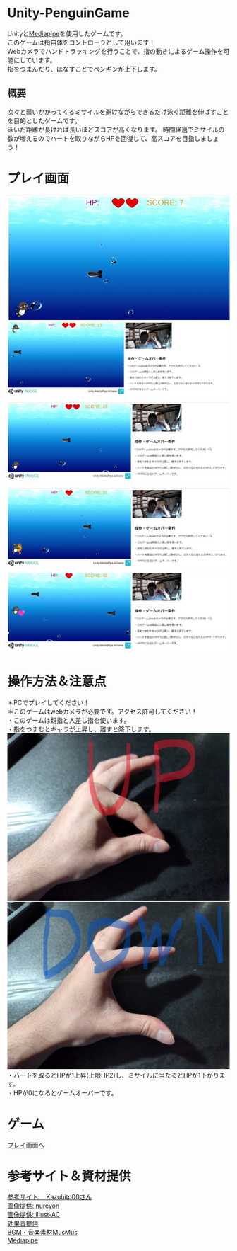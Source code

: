 # Unity-PenguinGame
Unityと[Mediapipe](https://google.github.io/mediapipe/)を使用したゲームです。<br>
このゲームは指自体をコントローラとして用います！<br>
Webカメラでハンドトラッキングを行うことで、指の動きによるゲーム操作を可能にしています。<br>
指をつまんだり、はなすことでペンギンが上下します。<br>
## 概要
次々と襲いかかってくるミサイルを避けながらできるだけ泳ぐ距離を伸ばすことを目的としたゲームです。<br>
泳いだ距離が長ければ長いほどスコアが高くなります。
時間経過でミサイルの数が増えるのでハートを取りながらHPを回復して、高スコアを目指しましょう！
# プレイ画面
![pic](https://github.com/takeru-a/Unity-PenguinGame/blob/main/TemplateData/uni5.jpg)
![pic](https://github.com/takeru-a/Unity-PenguinGame/blob/main/TemplateData/uni1.jpg)
![pic](https://github.com/takeru-a/Unity-PenguinGame/blob/main/TemplateData/uni2.jpg)
![pic](https://github.com/takeru-a/Unity-PenguinGame/blob/main/TemplateData/uni3.jpg)
![pic](https://github.com/takeru-a/Unity-PenguinGame/blob/main/TemplateData/uni4.jpg)

# 操作方法＆注意点
＊PCでプレイしてください！<br>
＊このゲームはwebカメラが必要です。アクセス許可してください！<br>
・このゲームは親指と人差し指を使います。<br>
・指をつまむとキャラが上昇し、離すと降下します。<br>
![pic](https://github.com/takeru-a/Unity-PenguinGame/blob/main/TemplateData/hand-close.jpg)
![pic](https://github.com/takeru-a/Unity-PenguinGame/blob/main/TemplateData/hand-op.jpg)
・ハートを取るとHPが1上昇(上限HP2)し、ミサイルに当たるとHPが1下がります。<br>
・HPが0になるとゲームオーバーです。<br>
# ゲーム
[プレイ画面へ](https://takeru-a.github.io/Unity-PenguinGame/)
# 参考サイト＆資材提供
[参考サイト:　Kazuhito00さん](https://github.com/Kazuhito00/Unity-MediaPipeJs-SendMessage-WebGL-Sample)<br>
[画像提供: nureyon](https://nureyon.com/heart_shape-1?pattern=17)<br>
[画像提供: illust-AC](https://www.ac-illust.com/main/detail.php?id=23073900&word=%E6%B0%B4%E4%B8%AD)<br>
[効果音提供](https://taira-komori.jpn.org/arms01.html)<br>
[BGM・音楽素材MusMus](https://musmus.main.jp)<br>
[Mediapipe](https://google.github.io/mediapipe/)<br>
